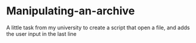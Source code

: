 # Manipulating-an-archive
A little task from my university to create a script that open a file, and adds the user input in the last line
